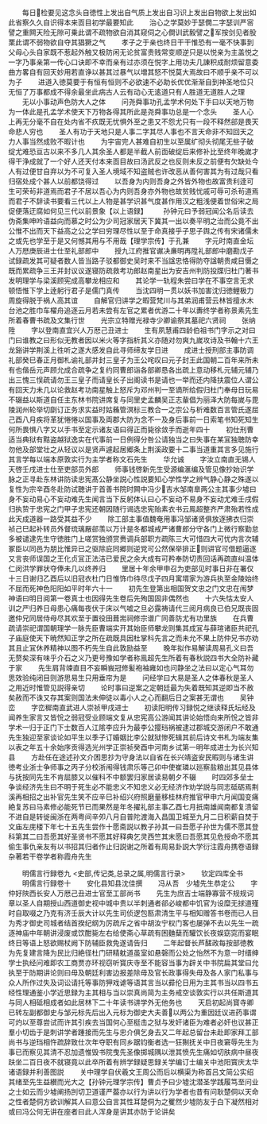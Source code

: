 <!-- { "loadSidebar": true } -->
　　每日检要见这念头自徳性上发出自气质上发出自习识上发出自物欲上发出如此省察久久自识得本来靣目初学最要知此
　　治心之学莫妙于瑟僩二字瑟训严宻譬之重闗天险无隙可乗此谓不疏物欲自消其窥伺之心僴训武毅譬之军按剑见者股栗此谓不弱物欲自夺其猖獗之气
　　孝子之于亲也终日干干惟恐有一毫不快事到父母心头自家既不惹起外触又极防闲无论贫富贵贱常变顺逆只是以悦亲为主盖悦之一字乃事亲第一传心口诀即不幸而亲有过亦须在悦字上用功夫几諌积成耐烦留意委曲方畧自有回天妙用若直诤以甚其过暴气以増其怒不悦莫大焉故曰不顺乎亲不可以为子
　　进道入徳莫要于有恒有恒则不必欲速不必助长优优渐渐自到神圣地位只无恒了万事都成不得余最坐此病古人云有动心无逺道只有人胜道无道胜人之理
　　无以小事动声色防大人之体
　　问尧舜事功孔孟学术何处下手曰以天地万物为一体此是孔孟学术使天下万物各得其所此是尧舜事功总是一个念头
　　圣人心上再无分毫不自在处内省不疚既无忧惧外至之患又不怨尤只有一段不释然郤是畏天命悲人穷也
　　圣人有功于天地只是人事二字其尽人事也不言天命非不知回天之力人事当然成败不暇计也
　　为宇宙完人甚难自初生以至属纩彻头彻尾无些子破绽尤难恐亘古以来不多几人其余圣人都是半截人前靣破绽后来修补比至终年晚嵗才得干浄成就了一个好人还天付本来靣目故曰汤武反之也反则未反之前便有欠缺处今人有过便甘自弃以为不可复入圣人境域不知盗贼也许改恶从善何害其为有过哉只看归宿处成个甚人以前都饶得过
　　以吾身为内则吾身之外皆外物也故富贵利逹可生可荣茍非道焉而君子不居以吾心为内则吾身亦外物也故贫贱忧戚可辱可杀茍道焉而君子不辞读书要看三代以上人物是甚学识甚气度甚作用汉之粗浅便着世俗宋之局促便落迂腐如何见三代以前景象【以上语録】
　　孙钟元曰予弱冠闻公名后读去伪斋集呻吟语益向而慕之时公为少司冠家居天下冀其一出以奏平明之治而公竟不出公惟不出而天下益高之公之学曰穷理尽性以至于命真接乎子思子舆之传有宋诸儒未之或先也学至于是又何憾其用与不用哉【理学宗传】于孔兼
　　字元时南直金坛人万厯庚辰进士仕至礼部郎中
　　授九江府推官谳决亷明再陞礼部郎中磨勘戊子试録疏发其可疑者数人皆当路子驳都御史吴时来不当諡忠恪得防夺諡朝贵咸目慑之既而累疏争三王并封议议遂寝防疏救考功郎赵南星出为安吉州判防投牒归杜门著书发明理学与梁溪顾宪成高攀龙相应和
　　其论学一轨程朱尝曰学在不事空言无求顿悟惟下学上逹躬行君子是儒门真传
　　当沈四明一贯以妖书加害沈归徳鲤极力周旋得脱于祸人高其谊
　　自解官归讲学之暇营梵川与其弟润甫营云林皆擅水木台池之胜巾车櫂舟追逐云月若未尝有左官之累者优游二十年以夀终学者称景素先生所着春曹书疏及文集行世
　　光宗立特赠光禄寺少卿谕祭其墓祀六贤祠
　　张纳陞
　　字以登南直宜兴人万厯己丑进士
　　生有夙慧甫四龄伯祖书门字示之对曰门曰谁教之曰形似无教者因以米火等字指析其义亦随对勿爽九嵗攻诗及书翰十六王龙谿讲学荆溪上徃听之遂大感发自此寻师缔友学日进
　　成进士授刑部主事防调礼部癸巳春正月御札谕礼部并封三皇子为王公咤叹曰元子封王此国朝二百年来所未有也偕岳元声顾允成合疏争之复约同曹郎诣各部卿恳各出疏上意动移札元辅元辅乃出三愧三悮疏请勿王三皇子而请皇长子出阁读书是请也一举而还内降扶震位人谓公有回天力未几以论救赵考功南星触上怒斥为邓州判一至谪所给假归杜门奉母日玩易不辍益以斯道自任主东林书院讲席复与同里史孟麟吴正志軰倡为丽泽大防每嵗与毘陵润州轮举切劘订正务求实益时姑蘓管溟标三教合一之宗公与析难数百言管氏遂屈己酉八月疾将革犹惓惓以国事及両郡大防为念不一及身后事前一日索笔书知死知生何所畏惧八字又以手书至定示诸友语曰得正而毙徐敛手而逝年四十
　　初仕刑曹适当典狱有黠盗越狱逸实在代事前一日例得分咎公请独当之曰失事在某冝独聴防幸勿他及部堂壮之从轻议以是贤声遽起居郷条上荆溪政要十二事当道重其言多见施行其言学每以端本原敦实行为主学者称文石先生
　　华允诚
　　字汝立南直无锡人天啓壬戌进士仕至吏部员外郎
　　师事钱啓新先生受源编滙编及管见像抄始识学脉之正寻赴东林讲防读忠宪髙公静坐説心性説要知心学性学之辨气静心静之殊遂以复性为宗辛酉冬赴防试聴讲于首善书院时闗中冯少吉水邹南臯两公主其事少墟曰身不妄动易心不妄动难先生闻言当下反躬体认曰心不妄动不易身不妄动尤难壬戌假归执贽于忠宪之门甲子忠宪还朝因随行谒选忠宪贻素衣书云鳯超整齐严肃殆若性成此天成道器一路受其益不少
　　除工部主事值魏奄用事冯邹诸贤俱放逐拂衣归崇祯己巳起补转员外督琉璃厰郤羡以万计是冬都城戒严诸曹郎分守各门上微行察勤怠多被谴逮先生守徳胜门上嗟赏独颁赏赉调兵部职方疏陈三大可惜四大可忧内言次辅冢臣以同邑为朋比惟异已之驱除庇同郷则逆党可公然保举排正则讲官可借题逼逐又言丧师误国之王化贞冝正法洁已爱民之余大成有可矜奉防切责回话再疏直纠温体仁闵洪学罪状夺俸未几以终养归
　　里居十年余甲申召为吏部见时事日非在署仅十三日谢归乙酉后以旧冠衣杜门日惟饰巾待尽戊子四月寓壻家为游兵执至金陵始终不屈而死神色阳阳如平时年六十一
　　初先生登第出相国贺文忠之门文忠在闱梦神语曰明日阅第一卷真士也因得先生卷后先殉国固非偶然也
　　十六失怙太安人训之严归养日母患心痛每夜伏于床以气嘘之旦必露祷请代三阅月病良已伯兄既丧固邀仲兄同居侍母尽其欢至于置役田葺耑祠修宗谱广同善防尤有功里族
　　在兵曹疏请崇祀谓国朝理学一脉先臣曹端实开其始臣师攀龙则集其成冝与薛瑄诸臣共祀孔子庙庭使天下暁然知正学之所在疏既具因杜掌科先言之而未允不果上防仲兄书亦劝其且止冝休养精神以图不朽先生自此敦励益至
　　晚年拟作易解读周易孔义曰吾无赘矣深有味乎介石之义乃更号豫如学者称鳯超先生所着有春秋説四书大全防补藏于家
　　先生肩背竦直目不妄瞬峩冠修髪袍袖雍如也问静坐之法曰以定心气耳勿思效验纯闭目则游思易生只用垂帘为是
　　问经学曰大易是圣人之体春秋是圣人之用近时惟管见説得亲切
　　论时事曰逆案之定朝廷最为失着既知其逆即当不赦矣赦而不诛又存其案则国法未伸徒以毒小人之心而翻后日之案甚无谓也
　　吴钟峦
　　字峦穉南直武进人崇祯甲戌进士
　　初读阳明传习録悦之继读释氏坛经及闻养生家言又皆恱之弱冠受业顾端文复从忠宪高公游闻其讲论始悟向来所恱之皆非学术一归于正门下士数百人江隂李应升为最李公撄珰祸被逮过郡城交游闭户不敢通先生独迎至家谈论如平生以季子订婚姻比李公就狱惨死辑其前后诗文书札为端友集以表之年五十余始序贡得选光州学正崇祯癸酉中河南乡试第一明年成进士为长兴知县
　　方赴任在途述孙文介困思抄为守身法以自省在长兴靖盗安民暇则与诸生讲徳考业浙士争师事之丙子分校浙闱得钱肃乐等己卯中使崔璘以廵察盐粮出其见县体与抚按同先生不肯屈膝又以催科不中额罢归家居读易朝夕不辍
　　时四郊多垒士争谈经济先生曰不明于死生必不能忠义不知忠义必无经济作劝学説与同志砥砺焉荆溪再相招之出补官先生笑不应辛巳补绍兴府照磨量移桂林府推官甲申六月闻国变痛絶复苏曰马素修必能死节已而果然是年冬擢礼部主事乙酉七月扺南雄闻南都复溃留不进自是转徙闽浙在两粤间辛夘八月自普陀渡海入昌国卫城至九月二日积薪自焚于文庙左庑楼下年七十五先生尝作十愿斋説以教子孙其一曰吾愿子孙世为儒不愿其登科第其二曰吾愿其好圣贤书不愿其好释典乞灵西竺其末愿曰吾愿其见危授命不愿其偷生事仇亲友有以书招其归者作止归説谢之所着有周易卦説大学衍注霞舟携卷语録杂著若干卷学者称霞舟先生







　　明儒言行録卷九
<史部,传记类,总录之属,明儒言行录>
　　钦定四库全书
　　明儒言行録卷十
　　安化县知县沈佳撰
　　冯从吾　少墟先生恭定公
　　字仲好陜西长安人万厯己丑进士官至工部尚书
　　先生为庶吉士端静寡营不规规词章以圣人自期授山西道御史视中城中贵以半刺通者郤必峻都中饥官为设糜无捄道殣时自取啜之乃克有济壬辰大计以先生司侦逻包匦肃清生平与相知赠答书卷而已人目为秀才御史司城者结首揆纪纲为厉疏斥之省中胡汝宁权门客也屡弹不去以先生一疏逐神庙中年朝讲浸废或饮酣毙左右给使斋心草疏有困麯蘖而驩饮长夜娱窈窕而宴眠终日等语上怒欲赐杖阙下防辅臣救免遂请告归
　　二年起督长芦醝政每按部徳教为先复建言降为民比归絶径杜门研精躭道虽室如悬磬而公处之怡然不为意一时缙绅学士执经问难即农工商贾亦环视窃听寳庆寺至不能容当事为辟关中书院扁其堂曰允执至于防期讲论则曰毋及朝廷利害边报差除毋及官长政事得失毋及各人家门私事与众人所作过失及词讼请托等事防狎戏谑等语其言当以彛伦日用为主其书当以四书五经性理通鉴小学近思録为主其相与当以崇真尚简为主务戒空谈敦实行以共任斯道其与同人相砥相成者如此居林下二十年读书讲学外无他务也
　　天启初起尚寳寺卿已转左副都御史与邹元标先后出入元标为御史大夫善以两公为重因廷议进药事谓可灼以至尊尝试而许其引疾去当国何心至梃击之狱与发奸诸臣为难者必奸也议甚正羣小切齿于是刺讲学者踵接而先生与忠介俱乞身去又二年起总留台未赴即家拜工部尚书与逆珰相忤疏辞致仕次年夺职有同乡踞钧衡者选一狂猘抚关中日夜窘辱先生为事已而察见其清不忍加遗惟毁书院曳先圣像掷城隅以泄其愤先生痛如切肤病中昼夜趺坐二百日夜不就寝竟以此卒所着有辨学録疑思録关学编订士编关中池阳寳庆太华诸语録并利善图説
　　关中理学自伏羲文王周公而后以横渠为称首吕文简公实绍其绪至先生益纉而光大之【孙钟元理学宗传】曹贞予曰少墟沈潜圣学践履笃至问业之士如云而少墟阐扬剀切卫道谨严葢亦以行为讲以行为学者也昔有问耿楚侗以天命之性者楚侗方欲训解其人曰意公自言其性耳楚侗为之矍然少墟防友于白下凝然相对或曰冯公何无讲在座者曰此人浑身是讲其亦防于论讲矣
